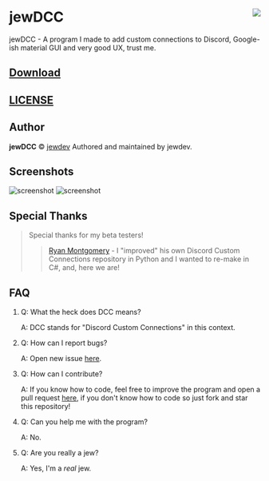 # jewDCC <img src="https://i.imgur.com/W2QSZeG.gif" align="right">

jewDCC - A program I made to add custom connections to Discord, Google-ish material GUI and very good UX, trust me.

## [Download](https://github.com/jewdev/jewDCC/releases/latest)

## [LICENSE](https://github.com/jewdev/jewDCC/blob/master/LICENSE)

## Author

**jewDCC** © [jewdev](https://github.com/jewdev) Authored and maintained by jewdev.

## Screenshots
![screenshot](https://i.imgur.com/8IZezp3.png)
![screenshot](https://i.imgur.com/ND1jLOV.png)

## Special Thanks
> Special thanks for my beta testers!
> > [Ryan Montgomery](https://github.com/ryanrohypnol) - I "improved" his own Discord Custom Connections repository in Python and I wanted to re-make in C#, and, here we are!

## FAQ
1. Q: What the heck does DCC means?

   A: DCC stands for "Discord Custom Connections" in this context.

2. Q: How can I report bugs?
   
   A: Open new issue [here](https://github.com/jewdev/jewDCC/issues).

3. Q: How can I contribute?

   A: If you know how to code, feel free to improve the program and open a pull request [here](https://github.com/jewdev/jewDCC/pulls), if you don't know how to code so just fork and star this repository!
   
4. Q: Can you help me with the program?

   A: No.

5. Q: Are you really a jew?

   A: Yes, I'm a *real* jew.
